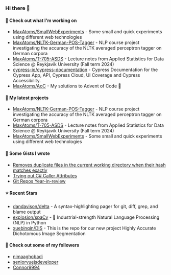 ### Hi there 👋

#### 👷 Check out what I'm working on

- [MaxAtoms/SmallWebExperiments](https://github.com/MaxAtoms/SmallWebExperiments) - Some small and quick experiments using different web technologies
- [MaxAtoms/NLTK-German-POS-Tagger](https://github.com/MaxAtoms/NLTK-German-POS-Tagger) - NLP course project investigating the accuracy of the NLTK averaged perceptron tagger on German corpora
- [MaxAtoms/T-705-ASDS](https://github.com/MaxAtoms/T-705-ASDS) - Lecture notes from Applied Statistics for Data Science @ Reykjavík University (Fall term 2024)
- [cypress-io/cypress-documentation](https://github.com/cypress-io/cypress-documentation) - Cypress Documentation for the Cypress App, API, Cypress Cloud, UI Coverage and Cypress Accessibility.
- [MaxAtoms/AoC](https://github.com/MaxAtoms/AoC) - My solutions to Advent of Code 🎄

#### 🌱 My latest projects

- [MaxAtoms/NLTK-German-POS-Tagger](https://github.com/MaxAtoms/NLTK-German-POS-Tagger) - NLP course project investigating the accuracy of the NLTK averaged perceptron tagger on German corpora
- [MaxAtoms/T-705-ASDS](https://github.com/MaxAtoms/T-705-ASDS) - Lecture notes from Applied Statistics for Data Science @ Reykjavík University (Fall term 2024)
- [MaxAtoms/SmallWebExperiments](https://github.com/MaxAtoms/SmallWebExperiments) - Some small and quick experiments using different web technologies

#### 📓 Some Gists I wrote

- [Removes duplicate files in the current working directory when their hash matches exactly](https://gist.github.com/adb1a103726545c84d591b7be5eec134)
- [Trying out C# Caller Attributes](https://gist.github.com/9b9f14f7bab6d7ed7a64316d211d5f5d)
- [Git Repos Year-in-review](https://gist.github.com/2586ee55c017c56db698a939220717a1)

#### ⭐ Recent Stars

- [dandavison/delta](https://github.com/dandavison/delta) - A syntax-highlighting pager for git, diff, grep, and blame output
- [explosion/spaCy](https://github.com/explosion/spaCy) - 💫 Industrial-strength Natural Language Processing (NLP) in Python
- [xuebinqin/DIS](https://github.com/xuebinqin/DIS) - This is the repo for our new project Highly Accurate Dichotomous Image Segmentation

#### 👯 Check out some of my followers

- [nimaaghobadi](https://github.com/nimaaghobadi)
- [seniorvuejsdeveloper](https://github.com/seniorvuejsdeveloper)
- [Connor9994](https://github.com/Connor9994)
